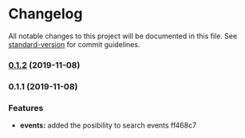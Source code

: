 # Changelog

All notable changes to this project will be documented in this file. See [standard-version](https://github.com/conventional-changelog/standard-version) for commit guidelines.

### [0.1.2](https://github.com/jaimenunezl/events/compare/v0.1.1...v0.1.2) (2019-11-08)

### 0.1.1 (2019-11-08)

### Features

- **events:** added the posibility to search events ff468c7
